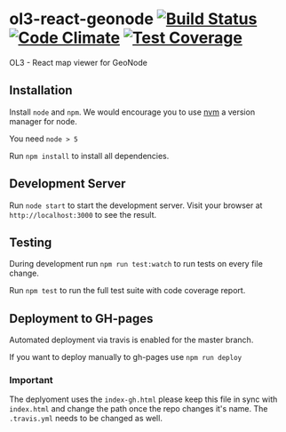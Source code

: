 # ol3-react-geonode [![Build Status](https://travis-ci.org/GeoNode/geonode-viewer.svg?branch=master)](https://travis-ci.org/GeoNode/geonode-viewer) [![Code Climate](https://codeclimate.com/github/GeoNode/geonode-viewer/badges/gpa.svg)](https://codeclimate.com/github/GeoNode/geonode-viewer) [![Test Coverage](https://codeclimate.com/github/GeoNode/geonode-viewer/badges/coverage.svg)](https://codeclimate.com/github/GeoNode/geonode-viewer/coverage)
OL3 - React map viewer for GeoNode

## Installation

Install `node` and `npm`. We would encourage you to use [nvm](https://github.com/creationix/nvm) a version manager for node.

You need `node > 5`

Run `npm install` to install all dependencies.

## Development Server

Run `node start` to start the development server. Visit your browser at `http://localhost:3000` to see the result.

## Testing

During development run `npm run test:watch` to run tests on every file change.  

Run `npm test` to run the full test suite with code coverage report.  

## Deployment to GH-pages

Automated deployment via travis is enabled for the master branch. 

If you want to deploy manually to gh-pages use `npm run deploy`

### Important
The deplyoment uses the `index-gh.html` please keep this file in sync with `index.html` and change the path once the repo changes it's name. The `.travis.yml` needs to be changed as well.
